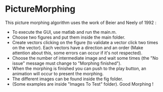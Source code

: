 # PictureMorphing
This picture morphing algorithm uses the work of Beier and Neely of 1992 :
- To execute the GUI, use matlab and run the main.m.
- Choose two figures and put them inside the main folder.
- Create vectors clicking on the figure (to validate a vector click two times on the vector). Each vectors have a direction
  and an order (Make attention about this, some errors can occur if it's not respected).
- Choose the number of intermediate image and wait some times (the "No issue" message must change to "Morphing finished").
- When the morphing is finished you can push to the play button, an animation will occur to present the morphing. 
- The different images can be found inside the fig folder.
- (Some examples are inside "Images To Test" folder). 
Good Morphing !
